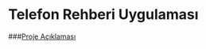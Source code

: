 # Telefon Rehberi Uygulaması
###[Proje Açıklaması](https://app.patika.dev/courses/csharp-101/19-proje-1)
